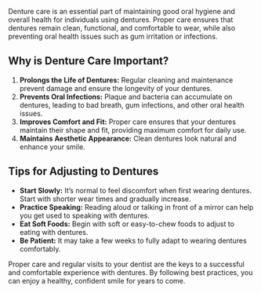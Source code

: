 Denture care is an essential part of maintaining good oral hygiene and overall health for individuals using dentures. Proper care ensures that dentures remain clean, functional, and comfortable to wear, while also preventing oral health issues such as gum irritation or infections.

## Why is Denture Care Important?

1. **Prolongs the Life of Dentures:** Regular cleaning and maintenance prevent damage and ensure the longevity of your dentures.
2. **Prevents Oral Infections:** Plaque and bacteria can accumulate on dentures, leading to bad breath, gum infections, and other oral health issues.
3. **Improves Comfort and Fit:** Proper care ensures that your dentures maintain their shape and fit, providing maximum comfort for daily use.
4. **Maintains Aesthetic Appearance:** Clean dentures look natural and enhance your smile.

## Tips for Adjusting to Dentures

- **Start Slowly:** It’s normal to feel discomfort when first wearing dentures. Start with shorter wear times and gradually increase.
- **Practice Speaking:** Reading aloud or talking in front of a mirror can help you get used to speaking with dentures.
- **Eat Soft Foods:** Begin with soft or easy-to-chew foods to adjust to eating with dentures.
- **Be Patient:** It may take a few weeks to fully adapt to wearing dentures comfortably.

Proper care and regular visits to your dentist are the keys to a successful and comfortable experience with dentures. By following best practices, you can enjoy a healthy, confident smile for years to come.
